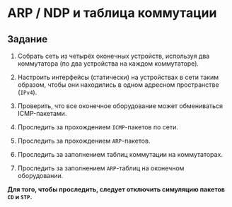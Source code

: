 # ARP / NDP и таблица коммутации

## Задание

1. Собрать сеть из четырёх оконечных устройств, используя два коммутатора (по два устройства на каждом коммутаторе).

2. Настроить интерфейсы (статически) на устройствах в сети таким образом, чтобы они находились в одном адресном пространстве (`IPv4`).

3. Проверить, что все оконечное оборудование может обмениваться ICMP-пакетами.

4. Проследить за прохождением `ICMP`-пакетов по сети.

5. Проследить за прохождением `ARP`-пакетов.

6. Проследить за заполнением таблиц коммутации на коммутаторах.

7. Проследить за заполнением `ARP`-таблиц на оконечном оборудовании.

**Для того, чтобы проследить, следует отключить симуляцию пакетов `CD` и `STP`.**
